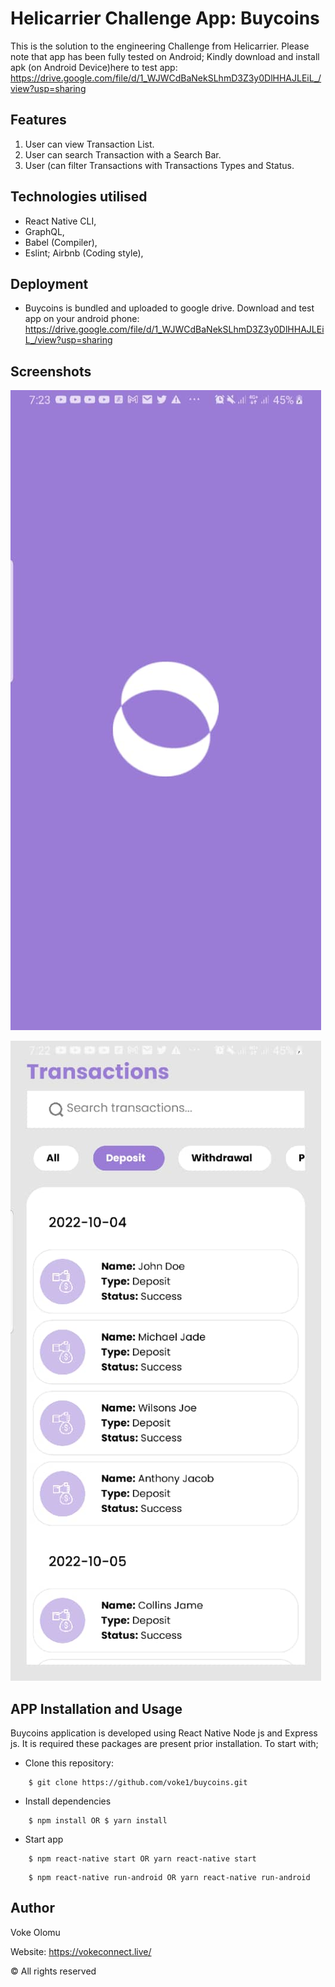 # Helicarrier Challenge App: Buycoins

This is the solution to the engineering Challenge from Helicarrier. Please note that app has been fully tested on Android; Kindly download and install apk (on Android Device)here to test app: https://drive.google.com/file/d/1_WJWCdBaNekSLhmD3Z3y0DlHHAJLEiL_/view?usp=sharing

## Features

1. User can view Transaction List.
2. User can search Transaction with a Search Bar.
3. User (can filter Transactions with Transactions Types and Status.

## Technologies utilised

- React Native CLI,
- GraphQL,
- Babel (Compiler),
- Eslint; Airbnb (Coding style),

## Deployment

- Buycoins is bundled and uploaded to google drive. Download and test app on your android phone: https://drive.google.com/file/d/1_WJWCdBaNekSLhmD3Z3y0DlHHAJLEiL_/view?usp=sharing

## Screenshots

![alt text](https://github.com/voke1/buycoins/blob/master/screenshots/launchScreen.jpeg?raw=true)

![alt text](https://github.com/voke1/buycoins/blob/master/screenshots/transaction.jpeg?raw=true)

## APP Installation and Usage

Buycoins application is developed using React Native Node js and Express js. It is required these packages are present prior installation. To start with;

- Clone this repository:

```
    $ git clone https://github.com/voke1/buycoins.git
```

- Install dependencies

```
    $ npm install OR $ yarn install
```

- Start app

```
    $ npm react-native start OR yarn react-native start
```

```
    $ npm react-native run-android OR yarn react-native run-android
```

## Author

Voke Olomu

Website: https://vokeconnect.live/

© All rights reserved
